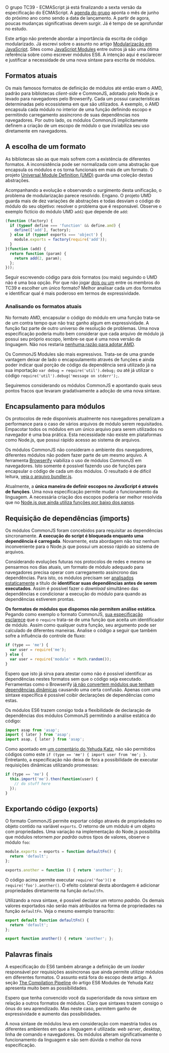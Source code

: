 <!--
layout: post
title: Uma nova sintaxe para módulos na ES6
date: 2014-07-11T07:18:47.847Z
comments: true
published: true
keywords: JavaScript, ES6, modules
description: Post about module syntax
categories: modules
authorName: Jean Carlo Emer
authorLink: http://twitter.com/jcemer
authorDescription: Internet craftsman, computer scientist and speaker. I am a full-stack web developer for some time and only write code that solves real problems.
authorPicture: https://avatars2.githubusercontent.com/u/353504?s=460
-->
O grupo TC39 - ECMAScript já está finalizando a sexta versão da especificação do ECMAScript. A [agenda do grupo](http://www.2ality.com/2014/06/es6-schedule.html) aponta o mês de junho do próximo ano como sendo a data de lançamento.<!--more--> A partir de agora, poucas mudanças significativas devem surgir. Já é tempo de se aprofundar no estudo.

Este artigo não pretende abordar a importância da escrita de código modularizado. Já escrevi sobre o assunto no artigo [Modularização em JavaScript](http://tableless.com.br/modularizacao-em-javascript). Sites como [JavaScript Modules](http://jsmodules.io) entre outros já são uma ótima referência sobre como escrever módulos ES6. A intenção aqui é esclarecer e justificar a necessidade de uma nova sintaxe para escrita de módulos.

## Formatos atuais

Os mais famosos formatos de definição de módulos até então eram o AMD, padrão para bibliotecas *client-side* e CommonJS, adotado pelo Node.js e levado para  navegadores pelo Browserify. Cada um  possui características determinadas pelo ecossistema em que são utilizados. A exemplo, o AMD encapsula cada módulo no interior de uma função definindo escopo e permitindo carregamento assíncrono de suas dependências nos navegadores. Por outro lado, os módulos CommonJS implicitamente definem a criação de um escopo de módulo o que inviabiliza seu uso diretamente em navegadores.

## A escolha de um formato

As bibliotecas são as que mais sofrem com a existência de diferentes formatos. A inconsistência pode ser normalizada com uma abstração que encapsula os módulos  e os torna funcionais em mais de um formato. O projeto [Universal Module Definition (UMD)](https://github.com/umdjs/umd) guarda uma coleção destas abstrações.

Acompanhando a evolução e observando o surgimento desta unificação, o problema de modularização parece resolvido. Engano. O projeto UMD guarda mais de dez variações de abstrações e todas desviam o código do módulo do seu objetivo: resolver o problema que é responsável. Observe o exemplo fictício do módulo UMD `add2` que depende de `add`:

```javascript
(function (factory) {
  if (typeof define === 'function' && define.amd) {
    define(['add'], factory);
  } else if (typeof exports === 'object') {
    module.exports = factory(require('add'));
  }
}(function (add) {
  return function (param) {
    return add(2, param);
  };
}));
```

Seguir escrevendo código para dois formatos (ou mais) seguindo o UMD não é uma boa opção. Por que não jogar [dois ou um](http://mapadobrincar.folha.com.br/brincadeiras/formulas-de-escolha/320-dois-ou-um) entre os membros do TC39 e escolher um único formato? Melhor analisar cada um dos formatos e identificar qual é mais poderoso em termos de expressividade.

### Analisando os formatos atuais

No formato AMD, encapsular o código do módulo em uma função trata-se de um contra tempo que não traz ganho algum em expressividade. A função faz parte de outro universo de resolução de problemas. Uma nova especificação poderia muito bem considerar que cada arquivo de módulo já possui seu próprio escopo, lembre-se que é uma nova versão da linguagem. Não nos restaria [nenhuma razão para adotar AMD](http://blog.millermedeiros.com/amd-is-better-for-the-web-than-commonjs-modules).

Os CommonJS Modules são mais expressivos. Trata-se de uma grande vantagem deixar de lado o encapsulamento através de funções e ainda poder indicar qual porção de código da dependência será utilizado já na sua importação `var debug = require('util').debug;` ou até já utilizar o código `require('util').debug('message on stderr');`.

Seguiremos considerando os módulos CommonJS e apontando quais seus pontos fracos que levaram gradativamente a adoção de uma nova sintaxe.

## Encapsulamento para módulos

Os protocolos de rede disponíveis atualmente nos navegadores penalizam a performance para o caso de vários arquivos de módulo serem requisitados. Empacotar todos os módulos em um único arquivo para serem utilizados no navegador é uma boa prática. Esta necessidade não existe em plataformas como Node.js, que possui rápido acesso ao sistema de arquivos.

Os módulos CommonJS não consideram o ambiente dos navegadores, diferentes módulos não podem fazer parte de um mesmo arquivo. A ferramenta [Browserify](http://browserify.org) viabiliza o uso de módulos *CommonJS* em navegadores. Isto somente é possível fazendo uso de funções para encapsular o código de cada um dos módulos. O resultado é de difícil leitura, [veja o arquivo bundler.js](https://gist.github.com/jcemer/b52db6503eebc42a414d).

Atualmente, a **única maneira de definir escopos no JavaScript é através de funções**. Uma nova especificação permite mudar o funcionamento da linguagem. A necessária criação dos escopos poderia ser melhor resolvida que no [Node.js que ainda utiliza funções por baixo dos panos](https://github.com/joyent/node/blob/b55c9d68aa713e75ff5077cd425cbaafde010b92/src/node.js#L788-L791).

## Requisição de dependências (imports)

Os módulos CommonJS foram concebidos para requisitar as dependências sincronamente. **A execução do script é bloqueada enquanto uma dependência é carregada**. Novamente, esta abordagem não traz nenhum inconveniente para o Node.js que possui um acesso rápido ao sistema de arquivos.

Considerando evoluções futuras nos protocolos de redes e mesmo se pensarmos nos dias atuais, um formato de módulo adequado para navegadores precisa operar com carregamento assíncrono das dependências. Para isto, os módulos precisam ser [analisados estaticamente](http://en.wikipedia.org/wiki/Static_program_analysis) a título de **identificar suas dependências antes de serem executados**. Assim é possível fazer o *download* simultâneo das dependências e condicionar a execução do módulo para quando as dependências estiverem prontas.

**Os formatos de módulos que dispomos não permitem análise estática**. Pegando como exemplo o formato CommonJS, [sua especificação esclarece](http://wiki.commonjs.org/wiki/Modules/1.0) que o `require` trata-se de uma função que aceita um identificador de módulo. Assim como qualquer outra função, seu argumento pode ser calculado de diferentes maneiras. Analise o código a seguir que também sofre a influência do controle de fluxo:

```javascript
if (type == 'me') {
  var user = require('me');
} else {
  var user = require('module' + Math.random());
}
```

Espero que isto já sirva para atestar como não é possível identificar as dependências nestes formatos sem que o código seja executado. Ferramentas como o Browserify [já não convertem módulos que tenham dependências dinâmicas](https://github.com/substack/node-browserify/issues/377) causando uma certa confusão. Apenas com uma sintaxe específica é possível coibir declarações de dependências como estas.

Os módulos ES6 trazem consigo toda a flexibilidade de declaração de dependências dos módulos CommonJS permitindo a análise estática do código:

```javascript
import asap from 'asap';
import { later } from 'asap';
import asap, { later } from 'asap';
```

Como apontado em [um comentário do Yehuda Katz](https://github.com/wycats/jsmodules/issues/8#issuecomment-47960446), não são permitidos códigos como este `if (type == 'me') { import user from 'me'; }`. Entretanto, a especificação não deixa de fora a possibilidade de executar requisições dinâmicas utilizando promessas:

```javascript
if (type == 'me') {
  this.import('me').then(function(user) {
    // do stuff here
  });
}
```

## Exportando código (exports)

O formato CommonJS permite exportar código através de propriedades no objeto contido na variável `exports`. O retorno de um módulo é um objeto com propriedades. Uma variação na implementação do Node.js possibilita que módulos retornem *por padrão* outros tipos de valores, observe o módulo `foo`:

```javascript
module.exports = exports = function defaultFn() {
  return 'default';
};

exports.another = function () { return 'another'; };
```

O código acima permite executar `require('foo')()` e `require('foo').another()`. O efeito colateral desta abordagem é adicionar propriedades diretamente na função `defaultFn`.

Utilizando a nova sintaxe, é possível declarar um retorno *padrão*. Os demais valores exportados não serão mais atribuídos na forma de propriedades na função `defaultFn`. Veja o mesmo exemplo transcrito:

```javascript
export default function defaultFn() {
  return 'default';
};

export function another() { return 'another'; };
```

## Palavras finais

A especificação do ES6 também abrange a definição de um *loader* responsável por requisições assíncronas que ainda permite utilizar módulos em diferentes formatos. O assunto está fora do escopo deste artigo. A seção [The Compilation Pipeline](https://gist.github.com/wycats/51c96e3adcdb3a68cbc3#the-compilation-pipeline) do artigo ES6 Modules de Yehuda Katz apresenta muito bem as possibilidades.

Espero que tenha convencido você da superioridade da nova sintaxe em relação a outros formatos de módulos. Claro que sintaxes trazem consigo o ônus do seu aprendizado. Mas neste caso, permitem ganho de expressividade e aumento das possibilidades.

A nova sintaxe de módulos leva em consideração com maestria todos os diferentes ambientes em que a linguagem é utilizada: *web server*, *desktop*, linha de comando e navegadores. Os módulos alteram significativamente o funcionamento da linguagem e são sem dúvida o melhor da nova especificação.
